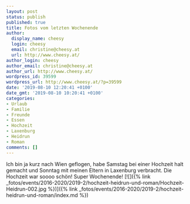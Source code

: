 ```yaml
---
layout: post
status: publish
published: true
title: Fotos vom letzten Wochenende
author:
  display_name: cheesy
  login: cheesy
  email: christine@cheesy.at
  url: http://www.cheesy.at/
author_login: cheesy
author_email: christine@cheesy.at
author_url: http://www.cheesy.at/
wordpress_id: 39599
wordpress_url: http://www.cheesy.at/?p=39599
date: '2019-08-10 12:20:41 +0100'
date_gmt: '2019-08-10 10:20:41 +0100'
categories:
- Urlaub
- Familie
- Freunde
- Essen
- Hochzeit
- Laxenburg
- Heidrun
- Roman
comments: []
---
```

Ich bin ja kurz nach Wien geflogen, habe Samstag bei einer Hochzeit halt gemacht und Sonntag mit meinen Eltern in Laxenburg verbracht. Die Hochzeit war soooo schön! Super Wochenende!
[![]({% link _fotos/events/2016-2020/2019-2/hochzeit-heidrun-und-roman/Hochzeit-Heidrun-002.jpg %})]({% link _fotos/events/2016-2020/2019-2/hochzeit-heidrun-und-roman/index.md %})
